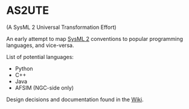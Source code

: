 # AS2UTE
(A SysML 2 Universal Transformation Effort)

An early attempt to map [SysML 2](https://github.com/Systems-Modeling/SysML-v2-Release) conventions to popular programming languages, and vice-versa.

List of potential languages:
- Python
- C++
- Java
- AFSIM (NGC-side only)

Design decisions and documentation found in the [Wiki](https://github.com/EldrML/AS2T-Lens/wiki).
